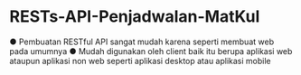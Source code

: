 # RESTs-API-Penjadwalan-MatKul
● Pembuatan RESTful API sangat mudah karena seperti membuat web pada umumnya 
● Mudah digunakan oleh client baik itu berupa aplikasi web ataupun aplikasi non web seperti aplikasi desktop atau aplikasi mobile
